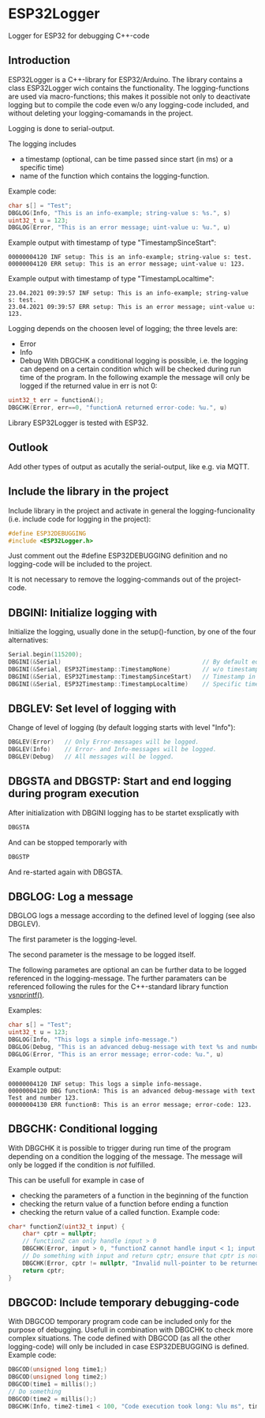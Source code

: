 # ESP32Logger
Logger for ESP32 for debugging C++-code

## Introduction
ESP32Logger is a C++-library for ESP32/Arduino.
The library contains a class ESP32Logger wich contains the functionality.
The logging-functions are used via macro-functions; this makes it possible not only to deactivate logging but to compile the code even w/o any logging-code included, and without deleting your logging-comamands in the project.

Logging is done to serial-output.

The logging includes 
* a timestamp (optional, can be time passed since start (in ms) or a specific time)
* name of the function which contains the logging-function.

Example code:
```C++
char s[] = "Test";
DBGLOG(Info, "This is an info-example; string-value s: %s.", s)
uint32_t u = 123;
DBGLOG(Error, "This is an error message; uint-value u: %u.", u)
```
Example output with timestamp of type "TimestampSinceStart":
```
00000004120 INF setup: This is an info-example; string-value s: test.
00000004120 ERR setup: This is an error message; uint-value u: 123.
```
Example output with timestamp of type "TimestampLocaltime":
```
23.04.2021 09:39:57 INF setup: This is an info-example; string-value s: test.
23.04.2021 09:39:57 ERR setup: This is an error message; uint-value u: 123.
```
Logging depends on the choosen level of logging; the three levels are:
* Error
* Info
* Debug
With DBGCHK a conditional logging is possible, i.e. the logging can depend on a certain condition which will be checked during run time of the program. In the following example the message will only be logged if the returned value in err is not 0:
```C++
uint32_t err = functionA();
DBGCHK(Error, err==0, "functionA returned error-code: %u.", u)
```
Library ESP32Logger is tested with ESP32.

## Outlook
Add other types of output as acutally the serial-output, like e.g. via MQTT.

## Include the library in the project

Include library in the project and activate in general the logging-funcionality (i.e. include code for logging in the project):
```C++
#define ESP32DEBUGGING
#include <ESP32Logger.h>
```
Just comment out the #define ESP32DEBUGGING definition and no logging-code will be included to the project.

It is not necessary to remove the logging-commands out of the project-code.

## DBGINI: Initialize logging with 

Initialize the logging, usually done in the setup()-function, by one of the four alternatives:
```C++
Serial.begin(115200);
DBGINI(&Serial)                                        // By default equal to "TimestampSinceStart"
DBGINI(&Serial, ESP32Timestamp::TimestampNone)         // w/o timestamp
DBGINI(&Serial, ESP32Timestamp::TimestampSinceStart)   // Timestamp in milli-seconds since start of program
DBGINI(&Serial, ESP32Timestamp::TimestampLocaltime)    // Specific time, has to be set in the beginning
```

## DBGLEV: Set level of logging with 

Change of level of logging (by default logging starts with level "Info"):
```C++
DBGLEV(Error)   // Only Error-messages will be logged.
DBGLEV(Info)    // Error- and Info-messages will be logged.
DBGLEV(Debug)   // All messages will be logged.
```

## DBGSTA and DBGSTP: Start and end logging during program execution

After initialization with DBGINI logging has to be startet exsplicatly with
```C++
DBGSTA
```
And can be stopped temporarly with
```C++
DBGSTP
```
And re-started again with DBGSTA.

## DBGLOG: Log a message

DBGLOG logs a message according to the defined level of logging (see also DBGLEV).

The first parameter is the logging-level.

The second parameter is the message to be logged itself.

The following parametes are optional an can be further data to be logged referenced in the logging-message.
The further paramaters can be referenced following the rules for the C++-standard library function [vsnprintf()](https://www.cplusplus.com/reference/cstdio/vsnprintf/).

Examples:
```C++
char s[] = "Test";
uint32_t u = 123;
DBGLOG(Info, "This logs a simple info-message.")
DBGLOG(Debug, "This is an advanced debug-message with text %s and number %u.", s, u)
DBGLOG(Error, "This is an error message; error-code: %u.", u)
```
Example output:
```
00000004120 INF setup: This logs a simple info-message.
00000004120 DBG functionA: This is an advanced debug-message with text Test and number 123.
00000004130 ERR functionB: This is an error message; error-code: 123.
```

## DBGCHK: Conditional logging

With DBGCHK it is possible to trigger during run time of the program depending on a condition the logging of the message.
The message will only be logged if the condition is *not* fulfilled.

This can be usefull for example in case of
* checking the parameters of a function in the beginning of the function
* checking the return value of a function before ending a function
* checking the return value of a called function.
Example code:
```C++
char* functionZ(uint32_t input) {
    char* cptr = nullptr;
    // functionZ can only handle input > 0
    DBGCHK(Error, input > 0, "functionZ cannot handle input < 1; input: %u.", input)
    // Do something with input and return cptr; ensure that cptr is not null.
    DBGCHK(Error, cptr != nullptr, "Invalid null-pointer to be returned")
    return cptr;
}
```

## DBGCOD: Include temporary debugging-code

With DBGCOD temporary program code can be included only for the purpose of debugging. Usefull in combination with DBGCHK to check more complex situations. The code defined with DBGCOD (as all the other logging-code) will only be included in case ESP32DEBUGGING is defined.
Example code:
```C++
DBGCOD(unsigned long time1;)
DBGCOD(unsigned long time2;)
DBGCOD(time1 = millis();)
// Do something
DBGCOD(time2 = millis();)
DBGCHK(Info, time2-time1 < 100, "Code execution took long: %lu ms", time2-time1)
```
